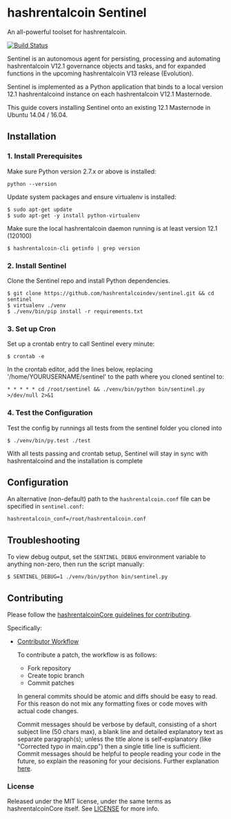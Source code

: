 # hashrentalcoin Sentinel

An all-powerful toolset for hashrentalcoin.

[![Build Status](https://travis-ci.org/hashrentalcoindev/sentinel.svg?branch=master)](https://travis-ci.org/hashrentalcoindev/sentinel)

Sentinel is an autonomous agent for persisting, processing and automating hashrentalcoin V12.1 governance objects and tasks, and for expanded functions in the upcoming hashrentalcoin V13 release (Evolution).

Sentinel is implemented as a Python application that binds to a local version 12.1 hashrentalcoind instance on each hashrentalcoin V12.1 Masternode.

This guide covers installing Sentinel onto an existing 12.1 Masternode in Ubuntu 14.04 / 16.04.

## Installation

### 1. Install Prerequisites

Make sure Python version 2.7.x or above is installed:

    python --version

Update system packages and ensure virtualenv is installed:

    $ sudo apt-get update
    $ sudo apt-get -y install python-virtualenv

Make sure the local hashrentalcoin daemon running is at least version 12.1 (120100)

    $ hashrentalcoin-cli getinfo | grep version

### 2. Install Sentinel

Clone the Sentinel repo and install Python dependencies.

    $ git clone https://github.com/hashrentalcoindev/sentinel.git && cd sentinel
    $ virtualenv ./venv
    $ ./venv/bin/pip install -r requirements.txt

### 3. Set up Cron

Set up a crontab entry to call Sentinel every minute:

    $ crontab -e

In the crontab editor, add the lines below, replacing '/home/YOURUSERNAME/sentinel' to the path where you cloned sentinel to:

    * * * * * cd /root/sentinel && ./venv/bin/python bin/sentinel.py >/dev/null 2>&1

### 4. Test the Configuration

Test the config by runnings all tests from the sentinel folder you cloned into

    $ ./venv/bin/py.test ./test

With all tests passing and crontab setup, Sentinel will stay in sync with hashrentalcoind and the installation is complete

## Configuration

An alternative (non-default) path to the `hashrentalcoin.conf` file can be specified in `sentinel.conf`:

    hashrentalcoin_conf=/root/hashrentalcoin.conf

## Troubleshooting

To view debug output, set the `SENTINEL_DEBUG` environment variable to anything non-zero, then run the script manually:

    $ SENTINEL_DEBUG=1 ./venv/bin/python bin/sentinel.py

## Contributing

Please follow the [hashrentalcoinCore guidelines for contributing](https://github.com/hashrentalcoin/HashRentalCoin-Core/blob/v2.2.1/CONTRIBUTING.md).

Specifically:

* [Contributor Workflow](https://github.com/hashrentalcoin/HashRentalCoin-Core/blob/v2.2.1/CONTRIBUTING.md#contributor-workflow)

    To contribute a patch, the workflow is as follows:

    * Fork repository
    * Create topic branch
    * Commit patches

    In general commits should be atomic and diffs should be easy to read. For this reason do not mix any formatting fixes or code moves with actual code changes.

    Commit messages should be verbose by default, consisting of a short subject line (50 chars max), a blank line and detailed explanatory text as separate paragraph(s); unless the title alone is self-explanatory (like "Corrected typo in main.cpp") then a single title line is sufficient. Commit messages should be helpful to people reading your code in the future, so explain the reasoning for your decisions. Further explanation [here](http://chris.beams.io/posts/git-commit/).

### License

Released under the MIT license, under the same terms as hashrentalcoinCore itself. See [LICENSE](LICENSE) for more info.
